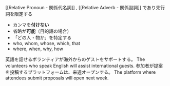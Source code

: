 [[Relative Pronoun - 関係代名詞]] , [[Relative Adverb - 関係副詞]] であり先行詞を限定する

- カンマを**付けない**
- 省略が**可能**（目的語の場合）
- 「どの人・物か」を特定する
- who, whom, whose, which, that
- where, when, why, how

英語を話せるボランティアが海外からのゲストをサポートする。
The volunteers who speak English will assist international guests.
参加者が提案を投稿するプラットフォームは、来週オープンする。
The platform where attendees submit proposals will open next week.
